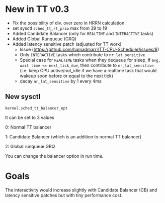 # New in TT v0.3

- Fix the possibility of div. over zero in HRRN calculation.
- set sysctl `sched_tt_rt_prio` max from 39 to 19
- Added Candidate Balancer (only for `REALTIME` and `INTERACTIVE` tasks)
- Added Global Runqueue (GRQ)
- Added latency sensitive patch (adjusted for TT work)
	- Issue (https://github.com/hamadmarri/TT-CPU-Scheduler/issues/8)
	- Only `INTERACTIVE` tasks which contribute to `nr_lat_sensitive`
	- Special case for `REALTIME` tasks when they dequeue for sleep,
	  if `avg. wait time <= next_tick_due`, then contribute to `nr_lat_sensitive`
	  (i.e. keep CPU active/not_idle if we have a realtime task that
	  would wakeup soon before or equal to the next tick)
	- decay `nr_lat_sensitive` by 1 every 4ms

## New sysctl
`kernel.sched_tt_balancer_opt`

It can be set to 3 values

0: Normal TT balancer

1: Candidate Balancer (which is an addition to normal TT balancer)

2: Global runqueue GRQ

You can change the balancer option in run time.

# Goals
The interactivity would increase slightly with Candidate Balancer (CB) and
latency sensitive patches but with tiny performance cost.

